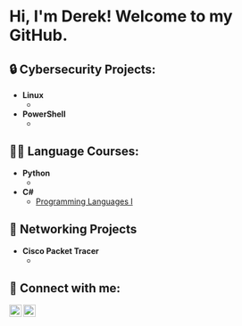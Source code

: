<h1>Hi, I'm Derek! Welcome to my GitHub.</h1>

<h2>🔒 Cybersecurity Projects:</h2>

- <b>Linux</b>
  - [](https://github.com/degarci8)
- <b>PowerShell</b>
  - [](https://github.com/degarci8)
 
<h2>👨‍💻 Language Courses:</h2>

- <b>Python</b>
  - [](https://github.com/degarci8)
- <b>C#</b>
  - [Programming Languages I](https://github.com/degarci8/Programming_Languages_I/tree/main)


<h2>📡 Networking Projects</h2>

- <b>Cisco Packet Tracer</b>
  - [](https://github.com/degarci8)



<h2> 🤳 Connect with me:</h2>

[<img align="left" alt="DerekGarcia | LinkedIn" width="22px" src="https://cdn.jsdelivr.net/npm/simple-icons@v3/icons/linkedin.svg" />][linkedin]
[<img align="left" alt="Derekgarcia | Instagram" width="22px" src="https://cdn.jsdelivr.net/npm/simple-icons@v3/icons/instagram.svg" />][instagram]

[instagram]: https://www.instagram.com/de_graci5
[linkedin]: https://linkedin.com/in/degarci8

<!--
**joshmadakor1/joshmadakor1** is a ✨ _special_ ✨ repository because its `README.md` (this file) appears on your GitHub profile.
